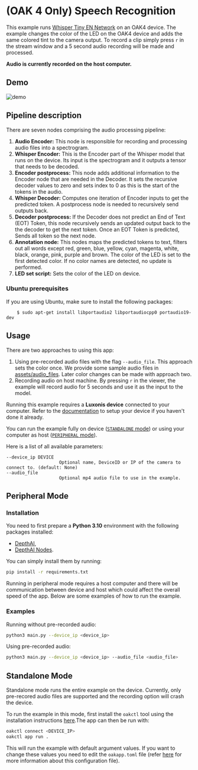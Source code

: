 # (OAK 4 Only) Speech Recognition

This example runs [Whisper Tiny EN Network](https://zoo-rvc4.luxonis.com/luxonis/whisper-tiny-en/0aaf1b77-761b-44d6-893c-c473ca463186) on an OAK4 device. The example changes the color of the LED on the OAK4 device and adds the same colored tint to the camera output. To record a clip simply press `r` in the stream window and a 5 second audio recording will be made and processed.

**Audio is currently recorded on the host computer.**

## Demo

![demo](assets/demo.gif)

## Pipeline description

There are seven nodes comprising the audio processing pipeline:

1. **Audio Encoder:** This node is responsible for recording and processing audio files into a spectrogram.
1. **Whisper Encoder:** This is the Encoder part of the Whisper model that runs on the device. Its input is the spectrogram and it outputs a tensor that needs to be decoded.
1. **Encoder postprocess:** This node adds additional information to the Encoder node that are needed in the Decoder. It sets the recursive decoder values to zero and sets index to 0 as this is the start of the tokens in the audio.
1. **Whisper Decoder:** Computes one iteration of Encoder inputs to get the predicted token. A postprocess node is needed to recursively send outputs back.
1. **Decoder postprocess:** If the Decoder does not predict an End of Text (EOT) Token, this node recursively sends an updated output back to the the decoder to get the next token. Once an EOT Token is predicted, Sends all token so the next node.
1. **Annotation node:** This nodes maps the predicted tokens to text, filters out all words except red, green, blue, yellow, cyan, magenta, white, black, orange, pink, purple and brown. The color of the LED is set to the first detected color. If no color names are detected, no update is performed.
1. **LED set script:** Sets the color of the LED on device.

### Ubuntu prerequisites

If you are using Ubuntu, make sure to install the following packages:

```
    $ sudo apt-get install libportaudio2 libportaudiocpp0 portaudio19-dev
```

## Usage

There are two approaches to using this app:

1. Using pre-recorded audio files with the flag `--audio_file`. This approach sets the color once. We provide some sample audio files in [assets/audio_files](assets/audio_files/). Later color changes can be made with approach two.
1. Recording audio on host machine. By pressing `r` in the viewer, the example will record audio for 5 seconds and use it as the input to the model.

Running this example requires a **Luxonis device** connected to your computer. Refer to the [documentation](https://stg.docs.luxonis.com/software/) to setup your device if you haven't done it already.

You can run the example fully on device ([`STANDALONE` mode](#standalone-mode-rvc4-only)) or using your computer as host ([`PERIPHERAL` mode](#peripheral-mode)).

Here is a list of all available parameters:

```
--device_ip DEVICE
                    Optional name, DeviceID or IP of the camera to connect to. (default: None)
--audio_file
                    Optional mp4 audio file to use in the example.
```

## Peripheral Mode

### Installation

You need to first prepare a **Python 3.10** environment with the following packages installed:

- [DepthAI](https://pypi.org/project/depthai/),
- [DepthAI Nodes](https://pypi.org/project/depthai-nodes/).

You can simply install them by running:

```bash
pip install -r requirements.txt
```

Running in peripheral mode requires a host computer and there will be communication between device and host which could affect the overall speed of the app. Below are some examples of how to run the example.

### Examples

Running without pre-recorded audio:

```bash
python3 main.py --device_ip <device_ip>
```

Using pre-recorded audio:

```bash
python3 main.py --device_ip <device_ip> --audio_file <audio_file>
```

## Standalone Mode

Standalone mode runs the entire example on the device. Currently, only pre-recored audio files are supported and the recording option will crash the device.

To run the example in this mode, first install the `oakctl` tool using the installation instructions [here](https://stg.docs.luxonis.com/software/oak-apps/oakctl).The app can then be run with:

```bash
oakctl connect <DEVICE_IP>
oakctl app run .
```

This will run the example with default argument values. If you want to change these values you need to edit the `oakapp.toml` file (refer [here](https://stg.docs.luxonis.com/software-v3/oak-apps/configuration/) for more information about this configuration file).
